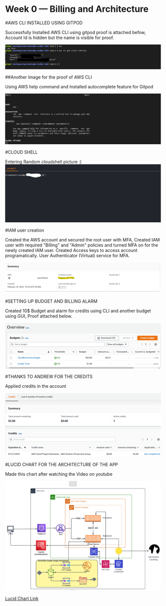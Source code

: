 # Week 0 — Billing and Architecture
#AWS CLI INSTALLED USING GITPOD

Successfully Installed AWS CLI using gitpod proof is attached befow, Account Id is hidden but the name is visible for proof.


![Aws cli Image](assets/aws%20creds%20.png)

##Another Image for the proof of AWS CLI

Using AWS help command and Installed autocomplete feature for Gitpod

![AWS help command](assets/CLI%20install%20proof.png)

#CLOUD SHELL

Entering Random cloudshell picture :)
![Cloushell](assets/cloudshell.png)



#IAM user creation

Created the AWS account and secured the root user with MFA, Created IAM user with required "Billing" and "Admin" policies and turned MFA on for the newly created IAM user. Created Access keys to access account programatically.
User Authenticator (Virtual) service for MFA.

![IAM User with MFA](assets/MFA%20enabled.png)

#SETTING UP BUDGET AND BILLING ALARM 

Created 10$ Budget and alarm for credits using CLI and another budget using GUI, Proof attached below.

![Budget](assets/Budget%20with%20credit%20spent.png)

#THANKS TO ANDREW FOR THE CREDITS

Applied credits in the account

![Crediits](assets/Applied%20credits.png)

#LUCID CHART FOR THE ARCHITECTURE OF THE APP

Made this chart after watching the Video on youtube

![Lucid chart](assets/LUCID%20diagram.png)

[Lucid Chart Link](https://lucid.app/lucidchart/d2ea535c-e27e-43c7-869b-4eed08de212d/edit?view_items=ed.xAJ5mzVJN&invitationId=inv_f78cf69b-eeb3-44fa-97ab-a504a9ecc02a)



